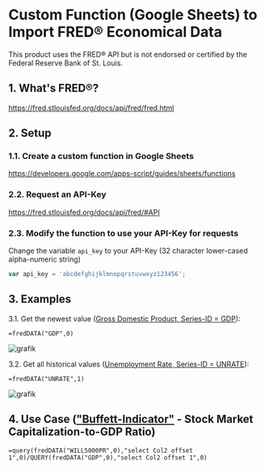 # Custom Function (Google Sheets) to Import FRED® Economical Data
This product uses the FRED® API but is not endorsed or certified by the Federal Reserve Bank of St. Louis.

## 1. What's FRED®?
https://fred.stlouisfed.org/docs/api/fred/fred.html

## 2. Setup
### 1.1. Create a custom function in Google Sheets
https://developers.google.com/apps-script/guides/sheets/functions

### 2.2. Request an API-Key
https://fred.stlouisfed.org/docs/api/fred/#API

### 2.3. Modify the function to use your API-Key for requests
Change the variable `api_key` to your API-Key (32 character lower-cased alpha-numeric string)

```javascript
var api_key = 'abcdefghijklmnopqrstuvwxyz123456';
```

## 3. Examples

3.1. Get the newest value ([Gross Domestic Product, Series-ID = GDP](https://fred.stlouisfed.org/series/GDP)):

```
=fredDATA("GDP",0)
```

![grafik](https://user-images.githubusercontent.com/66874303/131311079-65da4d12-d301-4137-91f4-f26cdce14242.png)

3.2. Get all historical values ([Unemployment Rate, Series-ID = UNRATE](https://fred.stlouisfed.org/series/UNRATE)):

```
=fredDATA("UNRATE",1)
```

![grafik](https://user-images.githubusercontent.com/66874303/131316572-77767918-cd47-4572-88b4-c37e3c35e2c8.png)

## 4. Use Case (["Buffett-Indicator"](https://www.investopedia.com/terms/m/marketcapgdp.asp) - Stock Market Capitalization-to-GDP Ratio)

```
=query(fredDATA("WILL5000PR",0),"select Col2 offset 1",0)/QUERY(fredDATA("GDP",0),"select Col2 offset 1",0)
```


